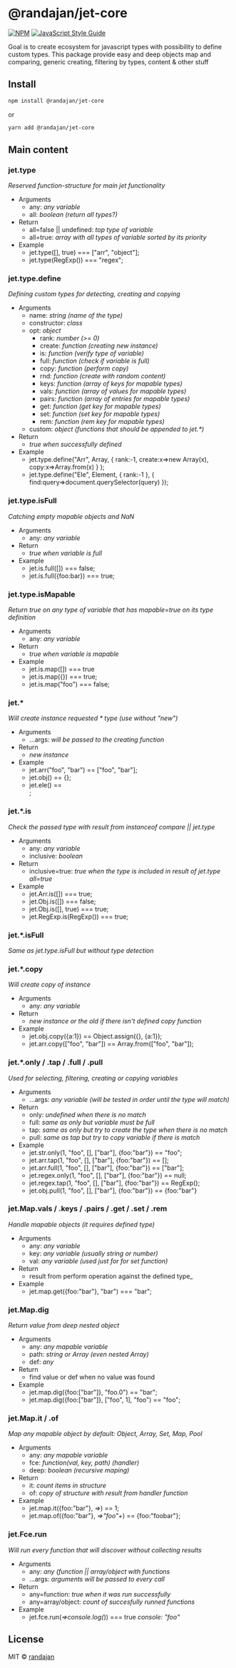 # @randajan/jet-core

[![NPM](https://img.shields.io/npm/v/@randajan/jet-core.svg)](https://www.npmjs.com/package/@randajan/jet-core) [![JavaScript Style Guide](https://img.shields.io/badge/code_style-standard-brightgreen.svg)](https://standardjs.com)

Goal is to create ecosystem for javascript types with possibility to define custom types. This package provide easy and deep objects map and comparing, generic creating, filtering by types, content & other stuff

## Install

```bash
npm install @randajan/jet-core
```

or

```bash
yarn add @randajan/jet-core
```


## Main content

### __jet.type__
_Reserved function-structure for main jet functionality_

* Arguments
  * any: _any variable_
  * all: _boolean (return all types?)_
* Return
  * all=false || undefined: _top type of variable_
  * all=true: _array with all types of variable sorted by its priority_
* Example
  * jet.type([], true) === ["arr", "object"];
  * jet.type(RegExp()) === "regex";

### __jet.type.define__
_Defining custom types for detecting, creating and copying_

* Arguments
  * name: _string (name of the type)_
  * constructor: _class_
  * opt: _object_
    * rank: _number (>= 0)_
    * create: _function (creating new instance)_
    * is: _function (verify type of variable)_
    * full: _function (check if variable is full)_
    * copy: _function (perform copy)_
    * rnd: _function (create with random content)_
    * keys: _function (array of keys for mapable types)_
    * vals: _function (array of values for mapable types)_
    * pairs: _function (array of entries for mapable types)_
    * get: _function (get key for mapable types)_
    * set: _function (set key for mapable types)_
    * rem: _function (rem key for mapable types)_
  * custom: _object (functions that should be appended to jet.*)_
* Return
  * _true when successfully defined_
* Example
  * jet.type.define("Arr", Array, { rank:-1, create:x=>new Array(x), copy:x=>Array.from(x) } );
  * jet.type.define("Ele", Element, { rank:-1 }, { find:query=>document.querySelector(query) });

### __jet.type.isFull__
_Catching empty mapable objects and NaN_

* Arguments
  * any: _any variable_
* Return
  * _true when variable is full_
* Example
  * jet.is.full([]) === false;
  * jet.is.full({foo:bar}) === true;

### __jet.type.isMapable__
_Return true on any type of variable that has mapable=true on its type definition_

* Arguments
  * any: _any variable_
* Return
  * _true when variable is mapable_
* Example
  * jet.is.map([]) === true
  * jet.is.map({}) === true;
  * jet.is.map("foo") === false;

### __jet.\*__
_Will create instance requested * type (use without "new")_

* Arguments
  * ...args: _will be passed to the creating function_
* Return
  * _new instance_
* Example
  * jet.arr("foo", "bar") == ["foo", "bar"];
  * jet.obj() == {};
  * jet.ele() == <div></div>;

### __jet.\*.is__
_Check the passed type with result from instanceof compare || jet.type_

* Arguments
  * any: _any variable_
  * inclusive: _boolean_
* Return
  * inclusive=true: _true when the type is included in result of jet.type all=true_
* Example
  * jet.Arr.is([]) === true;
  * jet.Obj.is([]) === false;
  * jet.Obj.is([], true) === true;
  * jet.RegExp.is(RegExp()) === true;

### __jet.\*.isFull__
_Same as jet.type.isFull but without type detection_

### __jet.\*.copy__
_Will create copy of instance_

* Arguments
  * any: _any variable_
* Return
  * _new instance or the old if there isn't defined copy function_
* Example
  * jet.obj.copy({a:1}) == Object.assign({}, {a:1});
  * jet.arr.copy(["foo", "bar"]) == Array.from(["foo", "bar"]);

### __jet.\*.only / .tap / .full / .pull__
_Used for selecting, filtering, creating or copying variables_

* Arguments
  * ...args: _any variable (will be tested in order until the type will match)_
* Return
  * only: _undefined when there is no match_
  * full: _same as only but variable must be full_
  * tap: _same as only but try to create the type when there is no match_
  * pull: _same as tap but try to copy variable if there is match_
* Example
  * jet.str.only(1, "foo", [], ["bar"], {foo:"bar"}) == "foo";
  * jet.arr.tap(1, "foo", [], ["bar"], {foo:"bar"}) == [];
  * jet.arr.full(1, "foo", [], ["bar"], {foo:"bar"}) == ["bar"];
  * jet.regex.only(1, "foo", [], ["bar"], {foo:"bar"}) == null;
  * jet.regex.tap(1, "foo", [], ["bar"], {foo:"bar"}) == RegExp();
  * jet.obj.pull(1, "foo", [], ["bar"], {foo:"bar"}) == {foo:"bar"}

### __jet.Map.vals / .keys / .pairs / .get / .set / .rem__
_Handle mapable objects (it requires defined type)_

* Arguments
  * any: _any variable_ 
  * key: _any variable (usually string or number)_
  * val: _any variable (used just for for set function)_
* Return
  * result from perform operation against the defined type_
* Example
  * jet.map.get({foo:"bar"}, "bar") === "bar";

### __jet.Map.dig__
_Return value from deep nested object_

* Arguments
  * any: _any mapable variable_ 
  * path: _string or Array (even nested Array)_
  * def: _any_
* Return
  * find value or def when no value was found
* Example
  * jet.map.dig({foo:["bar"]}, "foo.0") == "bar";
  * jet.map.dig({foo:["bar"]}, ["foo", 1], "foo") == "foo";

### __jet.Map.it / .of__
_Map any mapable object by default: Object, Array, Set, Map, Pool_

* Arguments
  * any: _any mapable variable_ 
  * fce: _function(val, key, path) (handler)_
  * deep: _boolean (recursive maping)_
* Return
  * it: _count items in structure_
  * of: _copy of structure with result from handler function_
* Example
  * jet.map.it({foo:"bar"}, _=>_) == 1;
  * jet.map.of({foo:"bar"}, _=>"foo"+_) == {foo:"foobar"};


### __jet.Fce.run__
_Will run every function that will discover without collecting results_

* Arguments
  * any: _any (function || array/object with functions_
  * ...args: _arguments will be passed to every call_
* Return
  * any=function: _true when it was run successfully_
  * any=array/object: _count of succesfully runned functions_
* Example
  * jet.fce.run(_=>console.log(_)) === true _console: "foo"_


## License

MIT © [randajan](https://github.com/randajan)
